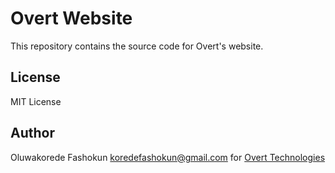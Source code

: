 # Overt Website

This repository contains the source code for Overt's website.

## License

MIT License

## Author

Oluwakorede Fashokun <koredefashokun@gmail.com> for [Overt Technologies](https://github.com/Overt-Tech)
